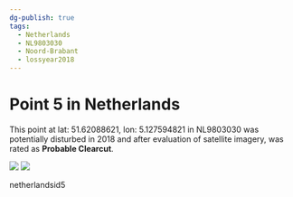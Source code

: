 ```yaml
---
dg-publish: true
tags:
  - Netherlands
  - NL9803030
  - Noord-Brabant
  - lossyear2018
---
```


# Point 5 in Netherlands

This point at lat: 51.62088621, lon: 5.127594821 in NL9803030 was potentially disturbed in 2018 and after evaluation of satellite imagery, was rated as **Probable Clearcut**.

<div class='juxtapose' data-showcredits='false'>
<img src='https://baserow-backend-production20240528124524339000000001.s3.amazonaws.com/user_files/NYYhSaQcEyrKpl6NI4YKNvfIdjVYcwsr_1b5583b0cb2f734c2c2d601a1ebbe34199824196c7dabd28c9fa40dec206bcc6.png' data-label='September 2016' />
<img src='https://baserow-backend-production20240528124524339000000001.s3.amazonaws.com/user_files/zvUYL1k0bNxMaqwrztVQamFp5NTXM4bA_2e780d34538654e0ed422e1e736c2f82c788f6d55b0894f52bdf7c97dc62fa4a.png' data-label='August 2018' />
</div>

netherlandsid5